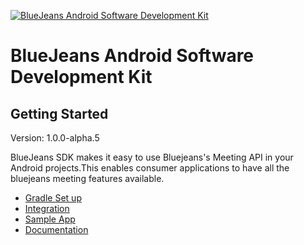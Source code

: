 [![BlueJeans Android Software Development Kit](https://raw.githubusercontent.com/bluejeans/sdk-webrtc-meetings/master/media/BlueJeans_Mark.png "BlueJeans Android Software Development Kit")](https://www.bluejeans.com "BlueJeans Android Software Development Kit")
# BlueJeans Android Software Development Kit

## Getting Started
Version: 1.0.0-alpha.5

BlueJeans SDK  makes it easy to use Bluejeans's Meeting API in your Android projects.This enables consumer applications to have all the bluejeans meeting features available.

* [Gradle Set up](Setup.md)
* [Integration](Integration.md)
* [Sample App](Sampleapp.md)
* [Documentation](src/doc/docs/index.md)


